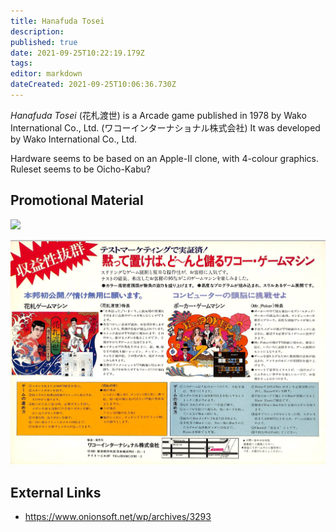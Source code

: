 ```yaml
---
title: Hanafuda Tosei
description: 
published: true
date: 2021-09-25T10:22:19.179Z
tags: 
editor: markdown
dateCreated: 2021-09-25T10:06:36.730Z
---
```


_Hanafuda Tosei_ (<span lang='ja'>花札渡世</span>) is a Arcade game published in 1978 by Wako International Co., Ltd. (<span lang='ja'>ワコーインターナショナル株式会社</span>)
It was developed by Wako International Co., Ltd.

Hardware seems to be based on an Apple-II clone, with 4-colour graphics. Ruleset seems to be Oicho-Kabu?

## Promotional Material

![](https://www.onionsoft.net/wp/wp-content/uploads/2020/10/wako00.jpg)

![hanafuda-tosei-2.jpg](/hanafuda-tosei-2.jpg)

## External Links
- https://www.onionsoft.net/wp/archives/3293